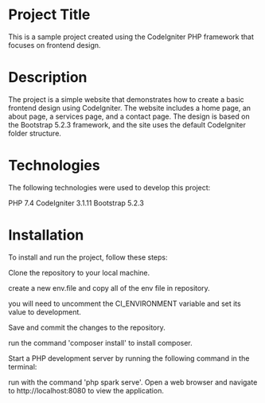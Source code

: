 # Project Title

This is a sample project created using the CodeIgniter PHP framework that focuses on frontend design.

# Description

The project is a simple website that demonstrates how to create a basic frontend design using CodeIgniter. The website includes a home page, an about page, a services page, and a contact page. The design is based on the Bootstrap 5.2.3 framework, and the site uses the default CodeIgniter folder structure.

# Technologies

The following technologies were used to develop this project:

PHP 7.4
CodeIgniter 3.1.11
Bootstrap 5.2.3

# Installation

To install and run the project, follow these steps:

Clone the repository to your local machine.

create a new env.file and copy all of the env file in repository.

you will need to uncomment the CI_ENVIRONMENT variable and set its value to development.

Save and commit the changes to the repository.

run the command 'composer install' to install composer.

Start a PHP development server by running the following command in the terminal:

run with the command 'php spark serve'.
Open a web browser and navigate to http://localhost:8080 to view the application.
